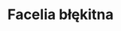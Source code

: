 ---
title: 'Facelia błękitna'
latina: '(Phacelia tanacetifolia)'
pubDate: 'Jul 01 2022'
mainImage: 'facelia_blekitna.jpeg'
level1: 'rośliny naczyniowe'
level2: 'ogórecznikowce'
level3: 'ogórecznikowate'
flowertime: 'czerwiec - październik'
where: 'Pochodzi z Kalifornii, w Polsce jest dość często uprawiana.'
---